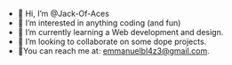 - 👋 Hi, I’m @Jack-Of-Aces
- 👀 I’m interested in anything coding (and fun)
- 🌱 I’m currently learning a Web development and design.
- 💞️ I’m looking to collaborate on some dope projects.
- 📠You can reach me at: emmanuelbl4z3@gmail.com.

<!---
Jack-Of-Aces/Jack-Of-Aces is a ✨ special ✨ repository because its `README.md` (this file) appears on your GitHub profile.
You can click the Preview link to take a look at your changes.
--->
